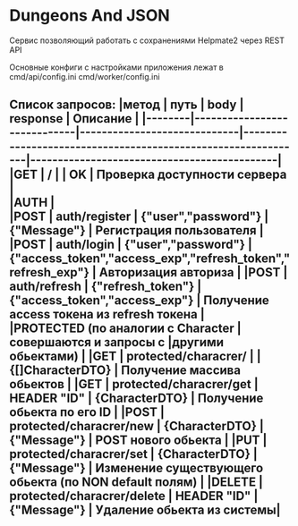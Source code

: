 # Dungeons And JSON

Сервис позволяющий работать с сохранениями Helpmate2 через REST API

Основные конфиги с настройками приложения лежат в
cmd/api/config.ini
cmd/worker/config.ini


Список запросов: 
  |метод   |  путь                       |  body                       |  response                                                    |     Описание   				    |
  |--------|-----------------------------|-----------------------------|--------------------------------------------------------------|---------------------------------------------|
  |GET     |  /                          |                             | OK                                                           |   Проверка доступности сервера		    |				
  |AUTH       					    |								
  |POST    |  auth/register              | {"user","password"}         | {"Message"}                                                  |   Регистрация пользователя		    |						
  |POST    |  auth/login                 |  {"user","password"}        | {"access_token","access_exp","refresh_token","refresh_exp"}  |   Авторизация авториза			    |
  |POST    |  auth/refresh               |  {"refresh_token"}          |  {"access_token","access_exp"}                               |   Получение access токена из refresh токена |     
  |PROTECTED	 (по аналогии с Character  |совершаются и запросы с      |другими обьектами)			 					    |
  |GET     |  protected/characrer/       |                             |  {[]CharacterDTO}					      |  Получение массива обьектов		    |
  |GET     |  protected/characrer/get    |   HEADER "ID"               |  {CharacterDTO}			 		      |  Получение обьекта по его ID	    |
  |POST    |  protected/characrer/new    |   {CharacterDTO}            |  {"Message"}			      			      |  POST нового обьекта			    |
  |PUT     |  protected/characrer/set    |   {CharacterDTO}            |  {"Message"}						      |  Изменение существующего обьекта (по NON default полям)						    | 
  |DELETE  |  protected/characrer/delete |   HEADER "ID"               |  {"Message"}						      |  Удаление обьекта из системы|
  -----------------------------------------------------------------------------------------------------------------------------------------------------------------------------------
